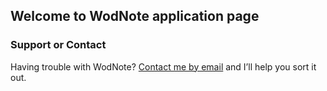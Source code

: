 ## Welcome to WodNote application page

### Support or Contact

Having trouble with WodNote? [Contact me by email](training@mig35.com) and I’ll help you sort it out.

